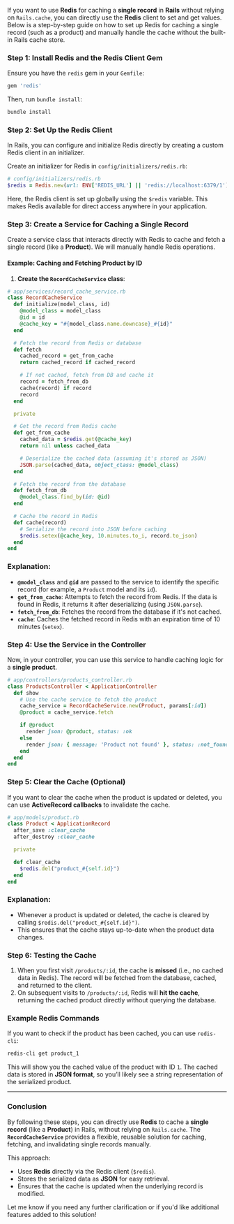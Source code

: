 If you want to use **Redis** for caching a **single record** in **Rails** without relying on `Rails.cache`, you can directly use the **Redis** client to set and get values. Below is a step-by-step guide on how to set up Redis for caching a single record (such as a product) and manually handle the cache without the built-in Rails cache store.

### Step 1: Install Redis and the Redis Client Gem

Ensure you have the `redis` gem in your `Gemfile`:

```ruby
gem 'redis'
```

Then, run `bundle install`:

```bash
bundle install
```

### Step 2: Set Up the Redis Client

In Rails, you can configure and initialize Redis directly by creating a custom Redis client in an initializer.

Create an initializer for Redis in `config/initializers/redis.rb`:

```ruby
# config/initializers/redis.rb
$redis = Redis.new(url: ENV['REDIS_URL'] || 'redis://localhost:6379/1')
```

Here, the Redis client is set up globally using the `$redis` variable. This makes Redis available for direct access anywhere in your application.

### Step 3: Create a Service for Caching a Single Record

Create a service class that interacts directly with Redis to cache and fetch a single record (like a **Product**). We will manually handle Redis operations.

#### Example: Caching and Fetching Product by ID

1. **Create the `RecordCacheService` class**:

```ruby
# app/services/record_cache_service.rb
class RecordCacheService
  def initialize(model_class, id)
    @model_class = model_class
    @id = id
    @cache_key = "#{model_class.name.downcase}_#{id}"
  end

  # Fetch the record from Redis or database
  def fetch
    cached_record = get_from_cache
    return cached_record if cached_record

    # If not cached, fetch from DB and cache it
    record = fetch_from_db
    cache(record) if record
    record
  end

  private

  # Get the record from Redis cache
  def get_from_cache
    cached_data = $redis.get(@cache_key)
    return nil unless cached_data

    # Deserialize the cached data (assuming it's stored as JSON)
    JSON.parse(cached_data, object_class: @model_class)
  end

  # Fetch the record from the database
  def fetch_from_db
    @model_class.find_by(id: @id)
  end

  # Cache the record in Redis
  def cache(record)
    # Serialize the record into JSON before caching
    $redis.setex(@cache_key, 10.minutes.to_i, record.to_json)
  end
end
```

### Explanation:

* **`@model_class`** and **`@id`** are passed to the service to identify the specific record (for example, a `Product` model and its `id`).
* **`get_from_cache`**: Attempts to fetch the record from Redis. If the data is found in Redis, it returns it after deserializing (using `JSON.parse`).
* **`fetch_from_db`**: Fetches the record from the database if it's not cached.
* **`cache`**: Caches the fetched record in Redis with an expiration time of 10 minutes (`setex`).

### Step 4: Use the Service in the Controller

Now, in your controller, you can use this service to handle caching logic for a **single product**.

```ruby
# app/controllers/products_controller.rb
class ProductsController < ApplicationController
  def show
    # Use the cache service to fetch the product
    cache_service = RecordCacheService.new(Product, params[:id])
    @product = cache_service.fetch

    if @product
      render json: @product, status: :ok
    else
      render json: { message: 'Product not found' }, status: :not_found
    end
  end
end
```

### Step 5: Clear the Cache (Optional)

If you want to clear the cache when the product is updated or deleted, you can use **ActiveRecord callbacks** to invalidate the cache.

```ruby
# app/models/product.rb
class Product < ApplicationRecord
  after_save :clear_cache
  after_destroy :clear_cache

  private

  def clear_cache
    $redis.del("product_#{self.id}")
  end
end
```

### Explanation:

* Whenever a product is updated or deleted, the cache is cleared by calling `$redis.del("product_#{self.id}")`.
* This ensures that the cache stays up-to-date when the product data changes.

### Step 6: Testing the Cache

1. When you first visit `/products/:id`, the cache is **missed** (i.e., no cached data in Redis). The record will be fetched from the database, cached, and returned to the client.
2. On subsequent visits to `/products/:id`, Redis will **hit the cache**, returning the cached product directly without querying the database.

### Example Redis Commands

If you want to check if the product has been cached, you can use `redis-cli`:

```bash
redis-cli get product_1
```

This will show you the cached value of the product with ID `1`. The cached data is stored in **JSON format**, so you’ll likely see a string representation of the serialized product.

---

### Conclusion

By following these steps, you can directly use **Redis** to cache a **single record** (like a **Product**) in Rails, without relying on `Rails.cache`. The **`RecordCacheService`** provides a flexible, reusable solution for caching, fetching, and invalidating single records manually.

This approach:

* Uses **Redis** directly via the Redis client (`$redis`).
* Stores the serialized data as **JSON** for easy retrieval.
* Ensures that the cache is updated when the underlying record is modified.

Let me know if you need any further clarification or if you'd like additional features added to this solution!
